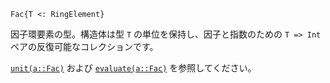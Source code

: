 ```
Fac{T <: RingElement}
```

因子環要素の型。構造体は型 `T` の単位を保持し、因子と指数のための `T => Int` ペアの反復可能なコレクションです。

[`unit(a::Fac)`](@ref) および [`evaluate(a::Fac)`](@ref) を参照してください。

